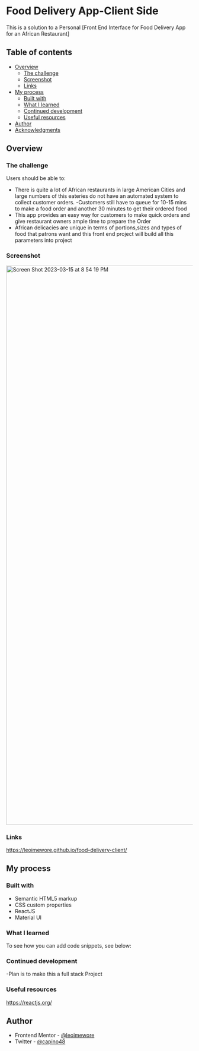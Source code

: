 # Food Delivery App-Client Side

This is a solution to  a Personal [Front End Interface for  Food Delivery App for an African Restaurant]
## Table of contents

- [Overview](#overview)
  - [The challenge](#the-challenge)
  - [Screenshot](#screenshot)
  - [Links](#links)
- [My process](#my-process)
  - [Built with](#built-with)
  - [What I learned](#what-i-learned)
  - [Continued development](#continued-development)
  - [Useful resources](#useful-resources)
- [Author](#author)
- [Acknowledgments](#acknowledgments)


## Overview

### The challenge

Users should be able to:

- There is quite a lot of African restaurants in large American Cities and large numbers of this eateries do not have an automated system to collect customer orders. 
-Customers still have to queue for 10-15 mins to make a food order and another 30 minutes to get their ordered food
- This app provides an easy way for customers to make quick orders and give restaurant owners ample time to prepare the Order
- African delicacies are unique in terms of portions,sizes and types of food that patrons want and this front end project will build all this parameters into project


### Screenshot

<img width="1506" alt="Screen Shot 2023-03-15 at 8 54 19 PM" src="https://user-images.githubusercontent.com/95531716/225512002-ab651ea8-9159-4e2a-9456-3c2b9fb5691c.png">





### Links

https://leoimewore.github.io/food-delivery-client/

## My process

### Built with

- Semantic HTML5 markup
- CSS custom properties
- ReactJS
- Material UI

### What I learned





To see how you can add code snippets, see below:




### Continued development
-Plan is to make this a full stack Project



### Useful resources

https://reactjs.org/     


## Author


- Frontend Mentor - [@leoimewore](https://www.frontendmentor.io/profile/leoimewore)
- Twitter - [@capino48](https://www.twitter.com/capino48)
